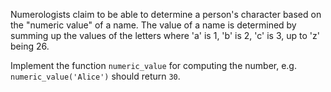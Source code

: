 Numerologists claim to be able to determine a person's character based on the "numeric value" of a name. The value of a name is determined by summing up the values of the letters where 'a' is 1, 'b' is 2, 'c' is 3, up to 'z' being 26.

Implement the function `numeric_value` for computing the number, e.g. `numeric_value('Alice')` should return `30`.
